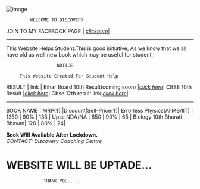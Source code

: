 
 ![image](https://yt3.ggpht.com/a/AATXAJzL3lJx71y0-Zw3mITaW6DDfwg9ztjB4PgtYg=s100-c-k-c0xffffffff-no-rj-mo)
 
 ```
          WELCOME TO DISCOVERY 
  ```  
  JOIN TO MY FACEBOOK PAGE  | [*clickhere*](https://www.facebook.com/pages/category/Education/Discovery-Coaching-Noorsarai-Nalanda-1250305765120469/)|
  
  ------

  This Website Helps Student.This is good initiative,
  As we know that we all have old as well new book which may be useful for student.

                       NOTICE
                            
         This Website Created For Student Help 
         
   RESULT       |   link   |
   Bihar Board 10th Result(coming soon) |[*click here*](http://biharboardonline.bihar.gov.in)|
  CBSE 10th Result |[*click here*](http://cbseresults.nic.in/class10/class10th19.htm)|
  Cbse 12th result link|[*click here*](http://cbseresults.nic.in/class12/class12th19.htm)|
  
  
 ----        
 
   BOOK NAME     |  MRP(₹) |Discount|Sell-Price(₹)|
    Errorless Physics(AIIMS/IIT) | 1350 | 90% | 135 |
   Upsc NDA/NA     | 650 | 90% | 65 |
  Biology 10th Bharati Bhavan| 120 | 80% | 24|
  
 **Book Will Available After Lockdown.**  
 *CONTACT: Discovery Coaching Centre* 

  
#         WEBSITE WILL BE UPTADE...  
  
                  THANK YOU.....
